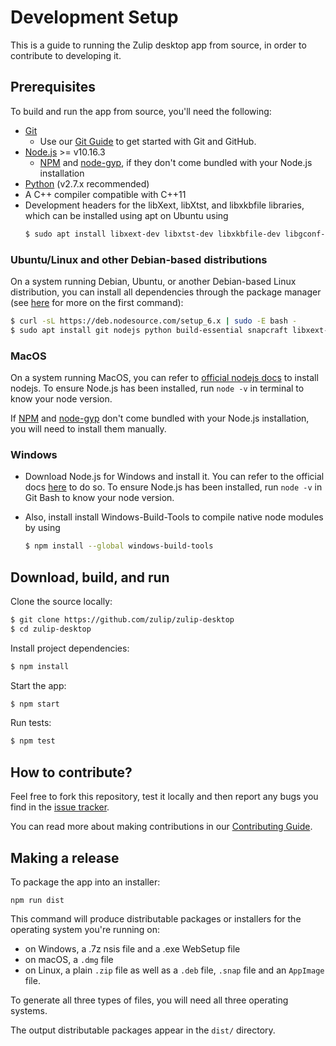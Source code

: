 # Development Setup

This is a guide to running the Zulip desktop app from source,
in order to contribute to developing it.

## Prerequisites

To build and run the app from source, you'll need the following:

- [Git](http://git-scm.com/book/en/v2/Getting-Started-Installing-Git)
  - Use our [Git Guide](https://zulip.readthedocs.io/en/latest/git/setup.html) to get started with Git and GitHub.
- [Node.js](https://nodejs.org) >= v10.16.3
  - [NPM](https://www.npmjs.com/get-npm) and
    [node-gyp](https://github.com/nodejs/node-gyp#installation),
    if they don't come bundled with your Node.js installation
- [Python](https://www.python.org/downloads/release/python-2713/)
  (v2.7.x recommended)
- A C++ compiler compatible with C++11
- Development headers for the libXext, libXtst, and libxkbfile libraries, which can be installed using apt on Ubuntu using
  ```sh
  $ sudo apt install libxext-dev libxtst-dev libxkbfile-dev libgconf-2-4
  ```

### Ubuntu/Linux and other Debian-based distributions

On a system running Debian, Ubuntu, or another Debian-based Linux
distribution, you can install all dependencies through the package
manager (see [here][node-debian] for more on the first command):

```sh
$ curl -sL https://deb.nodesource.com/setup_6.x | sudo -E bash -
$ sudo apt install git nodejs python build-essential snapcraft libxext-dev libxtst-dev libxkbfile-dev libgconf-2-4
```

[node-debian]: https://nodejs.org/en/download/package-manager/#debian-and-ubuntu-based-linux-distributions

### MacOS

On a system running MacOS, you can refer to [official nodejs docs][node-mac] to
install nodejs. To ensure Node.js has been installed, run `node -v` in terminal to know your node version.

[node-mac]: https://nodejs.org/en/download/package-manager/#macos

If [NPM](https://www.npmjs.com/get-npm) and [node-gyp](https://github.com/nodejs/node-gyp#installation) don't come bundled with your Node.js installation, you will need to install them manually.

### Windows

- Download Node.js for Windows and install it. You can refer to the official docs [here][node-windows] to do so. To ensure Node.js has been installed, run `node -v` in Git Bash to know your node version.

[node-windows]: https://nodejs.org/en/download/package-manager/#windows

- Also, install install Windows-Build-Tools to compile native node modules by using
  ```sh
  $ npm install --global windows-build-tools
  ```

## Download, build, and run

Clone the source locally:

```sh
$ git clone https://github.com/zulip/zulip-desktop
$ cd zulip-desktop
```

Install project dependencies:

```sh
$ npm install
```

Start the app:

```sh
$ npm start
```

Run tests:

```sh
$ npm test
```

## How to contribute?

Feel free to fork this repository, test it locally and then report any bugs
you find in the [issue tracker](https://github.com/zulip/zulip-desktop/issues).

You can read more about making contributions in our [Contributing Guide](./CONTRIBUTING.md).

## Making a release

To package the app into an installer:

```
npm run dist
```

This command will produce distributable packages or installers for the
operating system you're running on:

- on Windows, a .7z nsis file and a .exe WebSetup file
- on macOS, a `.dmg` file
- on Linux, a plain `.zip` file as well as a `.deb` file, `.snap` file and an
  `AppImage` file.

To generate all three types of files, you will need all three operating
systems.

The output distributable packages appear in the `dist/` directory.
